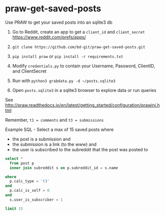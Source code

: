 # praw-get-saved-posts
Use PRAW to get your saved posts into an sqlite3 db

1) Go to Reddit, create an app to get a `client_id` and `client_secret` https://www.reddit.com/prefs/apps/

2) `git clone https://github.com/bd-git/praw-get-saved-posts.git`

3) `pip install praw` or `pip install -r requirements.txt`

4) Modify `credentials.py` to contain your Username, Password, ClientID, and ClientSecret

5) Run with `python3 grabdata.py -d ~/posts.sqlite3`

6) Open `posts.sqlite3` in a sqlite3 browser to explore data or run queries
 
 
 
See http://praw.readthedocs.io/en/latest/getting_started/configuration/prawini.html
 
Remember, `t1 = comments` and `t3 = submissions` 
 
 
 
Example SQL - Select a max of 15 saved posts where  
  * the post is a submission and  
  * the submission is a link (to the www) and  
  * the user is subscribed to the subreddit that the post was posted to  
 
 
```SQL
select * 
  from post p 
  inner join subreddit s on p.subreddit_id = s.name

where
  p.calc_type = 't3' 
and 
  p.calc_is_self = 0
and
  s.user_is_subscriber = 1

limit 15
```
